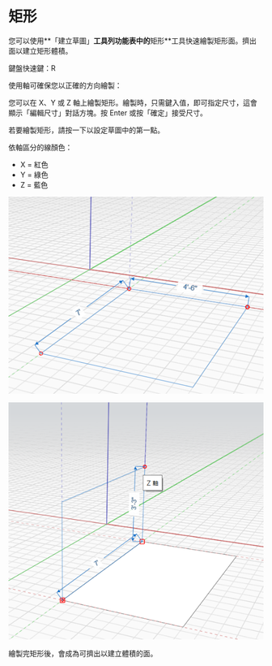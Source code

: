 # 矩形

您可以使用**「建立草圖」**工具列功能表中的**矩形**工具快速繪製矩形面。擠出面以建立矩形體積。

鍵盤快速鍵：R

使用軸可確保您以正確的方向繪製：

您可以在 X、Y 或 Z 軸上繪製矩形。繪製時，只需鍵入值，即可指定尺寸，這會顯示「編輯尺寸」對話方塊。按 Enter 或按「確定」接受尺寸。

若要繪製矩形，請按一下以設定草圖中的第一點。

依軸區分的線顏色：

* X = 紅色
* Y = 綠色
* Z = 藍色

![](../.gitbook/assets/rectangle1.png)

![](../.gitbook/assets/rectangle2.png)

繪製完矩形後，會成為可擠出以建立體積的面。

